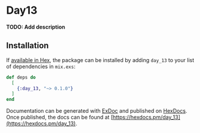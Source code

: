 # Day13

**TODO: Add description**

## Installation

If [available in Hex](https://hex.pm/docs/publish), the package can be installed
by adding `day_13` to your list of dependencies in `mix.exs`:

```elixir
def deps do
  [
    {:day_13, "~> 0.1.0"}
  ]
end
```

Documentation can be generated with [ExDoc](https://github.com/elixir-lang/ex_doc)
and published on [HexDocs](https://hexdocs.pm). Once published, the docs can
be found at [https://hexdocs.pm/day_13](https://hexdocs.pm/day_13).

